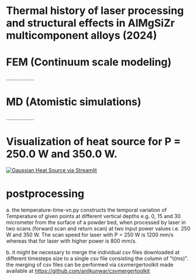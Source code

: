 # Thermal history of laser processing and structural effects in AlMgSiZr multicomponent alloys (2024)

# FEM (Continuum scale modeling)
...................

# MD (Atomistic simulations)
...................
# Visualization of heat source for P = 250.0 W and 350.0 W. 
[![Gaussian Heat Source via Streamlit](https://static.streamlit.io/badges/streamlit_badge_black_white.svg)](https://gaussianheatsource.streamlit.app/)
# postprocessing
a. the temperature-time-vn.py constructs the temporal variation of Temperature of given points  at different vertical depths e.g. 0, 15 and 30 micrometer from the surface of a powder bed, when processed by laser in two scans (forward scan and return scan) at two input power values i.e. 250 W and 350 W. The scan speed for laser with P = 250 W is 1200 mm/s whereas that for laser with higher power is 800 mm/s. 

b. it might be necessary to merge the individual csv files downloaded at different timesteps size to a single csv file consisting the column of "t(ms)". the merging of csv files can be performed via csvmergertoolkit made available at https://github.com/anilkunwar/csvmergertoolkit
